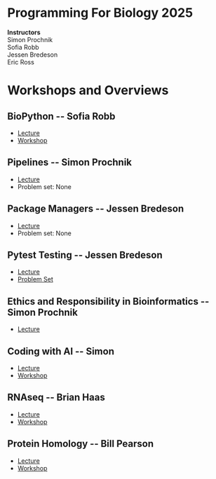 # Programming For Biology 2025

__Instructors__  
Simon Prochnik  
Sofia Robb   
Jessen Bredeson  
Eric Ross  

# Workshops and Overviews

## BioPython -- Sofia Robb
  - [Lecture](BioPython/biopython.md)
  - [Workshop](BioPython)

## Pipelines -- Simon Prochnik
  - [Lecture](../lectures/bioinfPipesLectureSimon.md)
  - Problem set: None

## Package Managers  -- Jessen Bredeson
  - [Lecture](../lectures/mamba.md)
  - Problem set: None

## Pytest Testing  -- Jessen Bredeson
  - [Lecture](../lectures/testing.md)
  - [Problem Set](../problemsets/testing_problemset.md)

## Ethics and Responsibility in Bioinformatics -- Simon Prochnik
  - [Lecture]()

## Coding with AI -- Simon
  - [Lecture]()
  - [Workshop]()

## RNAseq -- Brian Haas
  - [Lecture](https://github.com/trinityrnaseq/CSHLProgForBio/blob/main/rnaseq_slides_PFB2023.pdf)
  - [Workshop](RNAseq)

## Protein Homology -- Bill Pearson
  - [Lecture]()
  - [Workshop]()
